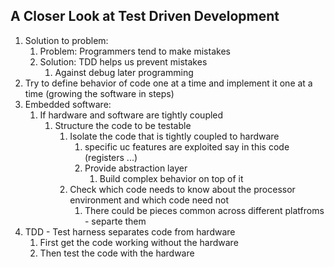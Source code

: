 ## A Closer Look at Test Driven Development ##
1. Solution to problem:
	1. Problem: Programmers tend to make mistakes
	2. Solution: TDD helps us prevent mistakes
		1. Against debug later programming
2. Try to define behavior of code one at a time and implement it one at a time (growing the software in steps)
3. Embedded software:
	1. If hardware and software are tightly coupled
		1. Structure the code to be testable
			1. Isolate the code that is tightly coupled to hardware
				1. specific uc features are exploited say in this code (registers ...)
				2. Provide abstraction layer
					1. Build complex behavior on top of it
			2. Check which code needs to know about the processor environment and which code need not
				1. There could be pieces common across different platfroms - separte them
4. TDD - Test harness separates code from hardware
	1. First get the code working without the hardware
	2. Then test the code with the hardware